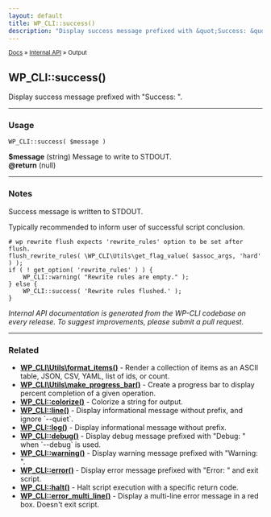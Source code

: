 ```yaml
---
layout: default
title: WP_CLI::success()
description: "Display success message prefixed with &quot;Success: &quot;."
---
```


<small><a href="/docs/">Docs</a> &raquo; <a href="/docs/internal-api/">Internal API</a> &raquo; Output</small>

## WP_CLI::success()

Display success message prefixed with &quot;Success: &quot;.

***

### Usage

    WP_CLI::success( $message )

<div>
<strong>$message</strong> (string) Message to write to STDOUT.<br />
<strong>@return</strong> (null) <br />
</div>


***

### Notes

Success message is written to STDOUT.

Typically recommended to inform user of successful script conclusion.


    # wp rewrite flush expects 'rewrite_rules' option to be set after flush.
    flush_rewrite_rules( \WP_CLI\Utils\get_flag_value( $assoc_args, 'hard' ) );
    if ( ! get_option( 'rewrite_rules' ) ) {
        WP_CLI::warning( "Rewrite rules are empty." );
    } else {
        WP_CLI::success( 'Rewrite rules flushed.' );
    }
    


*Internal API documentation is generated from the WP-CLI codebase on every release. To suggest improvements, please submit a pull request.*


***

### Related

<ul>



<li><strong><a href="/docs/internal-api/wp-cli-utils-format-items/">WP_CLI\Utils\format_items()</a></strong> - Render a collection of items as an ASCII table, JSON, CSV, YAML, list of ids, or count.</li>


<li><strong><a href="/docs/internal-api/wp-cli-utils-make-progress-bar/">WP_CLI\Utils\make_progress_bar()</a></strong> - Create a progress bar to display percent completion of a given operation.</li>


<li><strong><a href="/docs/internal-api/wp-cli-colorize/">WP_CLI::colorize()</a></strong> - Colorize a string for output.</li>


<li><strong><a href="/docs/internal-api/wp-cli-line/">WP_CLI::line()</a></strong> - Display informational message without prefix, and ignore `--quiet`.</li>


<li><strong><a href="/docs/internal-api/wp-cli-log/">WP_CLI::log()</a></strong> - Display informational message without prefix.</li>


<li><strong><a href="/docs/internal-api/wp-cli-debug/">WP_CLI::debug()</a></strong> - Display debug message prefixed with &quot;Debug: &quot; when `--debug` is used.</li>


<li><strong><a href="/docs/internal-api/wp-cli-warning/">WP_CLI::warning()</a></strong> - Display warning message prefixed with &quot;Warning: &quot;.</li>


<li><strong><a href="/docs/internal-api/wp-cli-error/">WP_CLI::error()</a></strong> - Display error message prefixed with &quot;Error: &quot; and exit script.</li>


<li><strong><a href="/docs/internal-api/wp-cli-halt/">WP_CLI::halt()</a></strong> - Halt script execution with a specific return code.</li>


<li><strong><a href="/docs/internal-api/wp-cli-error-multi-line/">WP_CLI::error_multi_line()</a></strong> - Display a multi-line error message in a red box. Doesn't exit script.</li>



</ul>


